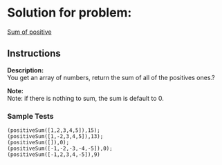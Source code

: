 # Solution for problem:

[Sum of positive](https://www.codewars.com/kata/5715eaedb436cf5606000381/)

## Instructions

**Description:**  
You get an array of numbers, return the sum of all of the positives ones.?

**Note:**  
Note: if there is nothing to sum, the sum is default to 0.

### Sample Tests

```plaintext
(positiveSum([1,2,3,4,5]),15);
(positiveSum([1,-2,3,4,5]),13);
(positiveSum([]),0);
(positiveSum([-1,-2,-3,-4,-5]),0);
(positiveSum([-1,2,3,4,-5]),9)
```
